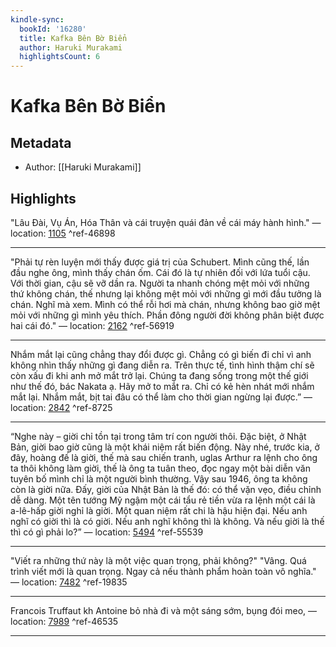 ```yaml
---
kindle-sync:
  bookId: '16280'
  title: Kafka Bên Bờ Biển
  author: Haruki Murakami
  highlightsCount: 6
---
```

# Kafka Bên Bờ Biển
## Metadata
* Author: [[Haruki Murakami]]

## Highlights
"Lâu Đài, Vụ Án, Hóa Thân và cái truyện quái đản về cái máy hành hình." — location: [1105]() ^ref-46898

---
"Phải tự rèn luyện mới thấy được giá trị của Schubert. Mình cũng thế, lần đầu nghe ông, mình thấy chán ốm. Cái đó là tự nhiên đối với lứa tuổi cậu. Với thời gian, cậu sẽ vỡ dần ra. Người ta nhanh chóng mệt mỏi với những thứ không chán, thế nhưng lại không mệt mỏi với những gì mới đầu tưởng là chán. Nghĩ mà xem. Mình có thể rỗi hơi mà chán, nhưng không bao giờ mệt mỏi với những gì mình yêu thích. Phần đông người đời không phân biệt được hai cái đó." — location: [2162]() ^ref-56919

---
Nhắm mắt lại cũng chẳng thay đổi được gì. Chẳng có gì biến đi chỉ vì anh không nhìn thấy những gì đang diễn ra. Trên thực tế, tình hình thậm chí sẽ còn xấu đi khi anh mở mắt trở lại. Chúng ta đang sống trong một thế giới như thế đó, bác Nakata ạ. Hãy mở to mắt ra. Chỉ có kẻ hèn nhát mới nhắm mắt lại. Nhắm mắt, bịt tai đâu có thể làm cho thời gian ngừng lại được.” — location: [2842]() ^ref-8725

---
“Nghe này – giời chỉ tồn tại trong tâm trí con người thôi. Đặc biệt, ở Nhật Bản, giời bao giờ cũng là một khái niệm rất biến động. Này nhé, trước kia, ở đây, hoàng đế là giời, thế mà sau chiến tranh, uglas Arthur ra lệnh cho ông ta thôi không làm giời, thế là ông ta tuân theo, đọc ngay một bài diễn văn tuyên bố mình chỉ là một người bình thường. Vậy sau 1946, ông ta không còn là giời nữa. Đấy, giời của Nhật Bản là thế đó: có thể vặn vẹo, điều chỉnh dễ dàng. Một tên tướng Mỹ ngậm một cái tẩu rẻ tiền vừa ra lệnh một cái là a-lê-hấp giời nghỉ là giời. Một quan niệm rất chi là hậu hiện đại. Nếu anh nghĩ có giời thì là có giời. Nếu anh nghĩ không thì là không. Và nếu giời là thế thì có gì phải lo?” — location: [5494]() ^ref-55539

---
"Viết ra những thứ này là một việc quan trọng, phải không?" "Vâng. Quá trình viết mới là quan trọng. Ngay cả nếu thành phẩm hoàn toàn vô nghĩa." — location: [7482]() ^ref-19835

---
Francois Truffaut kh Antoine bỏ nhà đi và một sáng sớm, bụng đói meo, — location: [7989]() ^ref-46535

---
